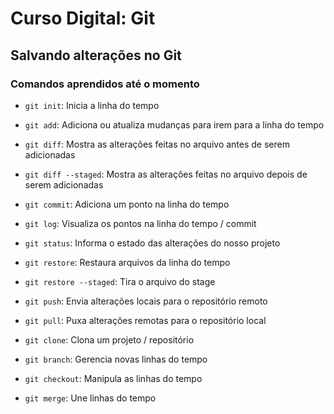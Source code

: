 # Curso Digital: Git

## Salvando alterações no Git

### Comandos aprendidos até o momento

- `git init`: Inicia a linha do tempo

- `git add`: Adiciona ou atualiza mudanças para irem para a linha do tempo

- `git diff`: Mostra as alterações feitas no arquivo antes de serem adicionadas

- `git diff --staged`: Mostra as alterações feitas no arquivo depois de serem adicionadas

- `git commit`: Adiciona um ponto na linha do tempo

- `git log`: Visualiza os pontos na linha do tempo / commit

- `git status`: Informa o estado das alterações do nosso projeto

- `git restore`: Restaura arquivos da linha do tempo

- `git restore --staged`: Tira o arquivo do stage

- `git push`: Envia alterações locais para o repositório remoto

- `git pull`: Puxa alterações remotas para o repositório local

- `git clone`: Clona um projeto / repositório	

- `git branch`: Gerencia novas linhas do tempo

- `git checkout`: Manipula as linhas do tempo

- `git merge`: Une linhas do tempo